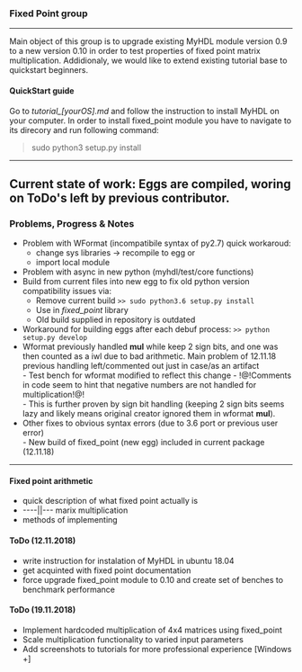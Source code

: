 ### Fixed Point group
---
Main object of this group is to upgrade existing MyHDL module version 0.9 to a new version 0.10 in order to test properties of fixed point matrix multiplication.
Addidionaly, we would like to extend existing tutorial base  to quickstart beginners.

#### QuickStart guide
Go to *tutorial_[yourOS].md* and follow the instruction to install MyHDL on your computer.
In order to install fixed_point module you have to navigate to its direcory and run following command:
> sudo python3 setup.py install
---
Current state of work:
Eggs are compiled, woring on ToDo's left by previous contributor.
---

### Problems, Progress & Notes
- Problem with WFormat (incompatibile syntax of py2.7)
quick workaroud:
    - change sys libraries -> recompile to egg or
    - import local module 
- Problem with async in new python (myhdl/test/core functions)
- Build from current files into new egg to fix old python version compatibility issues via:
    - Remove current build 
    `>> sudo python3.6 setup.py install`
    - Use in *fixed_point* library
    - Old build supplied in repository is outdated  
-  Workaround for building eggs after each debuf process:
    `>> python setup.py develop`
- Wformat previously handled __mul__ while keep 2 sign bits, and one was then counted as a iwl due to bad arithmetic. Main problem of 12.11.18
  previous handling left/commented out just in case/as an artifact  
      - Test bench for wformat modified to reflect this change
      - !@!Comments in code seem to hint that negative numbers are not handled for multiplication!@!  
              - This is further proven by sign bit handling (keeping 2 sign bits seems lazy and likely means original creator ignored them in wformat __mul__).
- Other fixes to obvious syntax errors (due to 3.6 port or previous user error)  
      - New build of fixed_point (new egg) included in current package (12.11.18)
  




---
#### Fixed point arithmetic
- quick description of what fixed point actually is
- ----||--- marix multiplication
- methods of implementing

#### ToDo (12.11.2018)
- write instruction for instalation of MyHDL in ubuntu 18.04
- get acquinted with fixed point documentation
- force upgrade fixed_point module to 0.10 and create set of benches to benchmark performance

#### ToDo (19.11.2018)
- Implement hardcoded multiplication of 4x4 matrices using fixed_point
- Scale multiplication functionality to varied input parameters
- Add screenshots to tutorials for more professional experience [Windows +]


